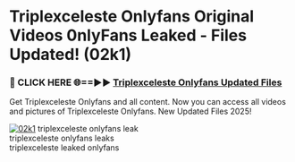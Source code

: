 # Triplexceleste Onlyfans Original Videos 0nlyFans Leaked - Files Updated! (02k1)

<h3>🔴 CLICK HERE 🌐==►► <a href="https://tinyurl.com/ms9xzufz" rel="nofollow">Triplexceleste Onlyfans Updated Files</a></h3>

Get Triplexceleste Onlyfans and all content. Now you can access all videos and pictures of Triplexceleste Onlyfans. New Updated Files 2025!

[![02k1](https://i.imgur.com/ppqm5kG.gif)](https://tinyurl.com/ms9xzufz)
triplexceleste onlyfans leak<br>
triplexceleste onlyfans leaks<br>
triplexceleste leaked onlyfans